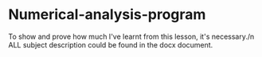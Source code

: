 # Numerical-analysis-program
To show and prove how much I've learnt from this lesson, it's necessary./n
ALL subject description could be found in the docx document.
